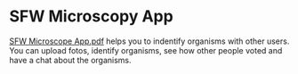 # SFW Microscopy App
[SFW Microscope App.pdf](https://github.com/mylife-plus/SFW-Microscopy/files/6986440/SFW.Microscope.App.pdf)
helps you to indentify organisms with other users. You can upload fotos, identify organisms, see how other people voted and have a chat about the organisms. 

